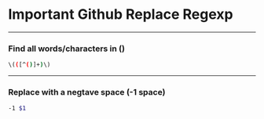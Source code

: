 # Important Github Replace Regexp
---------------------------------------
### Find all words/characters in ()
 ```bash
\(([^()]+)\)
 ```
---------------------------------------
### Replace with a negtave space (-1 space)
 ```bash
-1 $1
 ```
